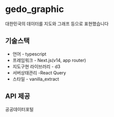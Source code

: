# gedo_graphic
<p>대한민국의 데이터를 지도와 그래프 등으로 표현했습니다</p>

## 기술스택
<ul>
  <li>언어 - typescript</li>
  <li>프레임워크 - Next.js(v14, app router)</li>
  <li>지도구현 라이브러리 - d3</li>
  <li>서버상태관리 -React Query</li>
  <li>스타일 - vanilla_extract</li>
</ul>

## API 제공
공공데이터포털
